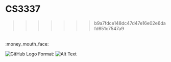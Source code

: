 # CS3337
>>>>>>> b9a7fdce148dc47d47e16e02e6dafd651c7547a9
<br/>
:money_mouth_face:
<br/>

![GitHub Logo](/images/logo.png)
Format: ![Alt Text](url)
